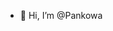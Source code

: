 - 👋 Hi, I’m @Pankowa


<!---
Pankowa/Pankowa is a ✨ special ✨ repository because its `README.md` (this file) appears on your GitHub profile.
You can click the Preview link to take a look at your changes.
--->
